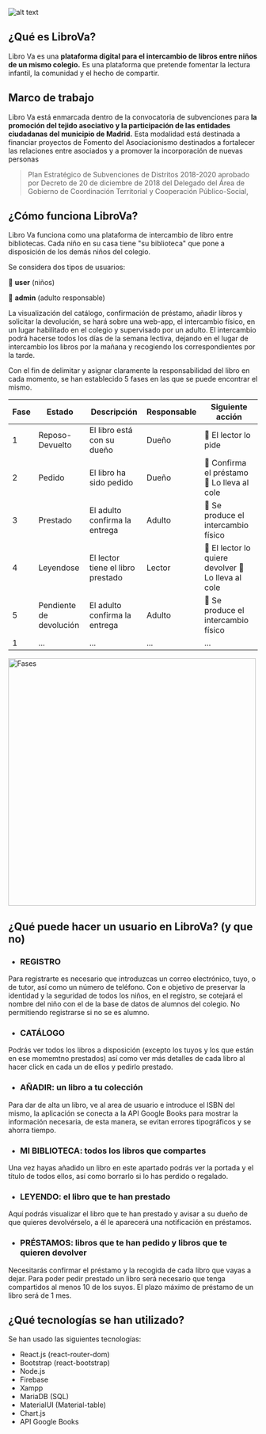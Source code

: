 ![alt text](https://github.com/martitasea/libro_va/blob/main/client/public/media/logo.svg?raw=true)

## ¿Qué es LibroVa?

Libro Va es una **plataforma digital para el intercambio de libros entre niños de un mismo colegio.** Es una plataforma que pretende fomentar la lectura infantil, la comunidad y el hecho de compartir.


## Marco de trabajo

Libro Va está enmarcada dentro de la convocatoria de subvenciones para **la promoción del tejido asociativo y la participación de las entidades ciudadanas del municipio de Madrid.**
Esta modalidad está destinada a financiar proyectos de Fomento del Asociacionismo destinados a fortalecer las relaciones entre asociados y a promover la incorporación de nuevas personas
>Plan Estratégico de Subvenciones de Distritos 2018-2020 aprobado por Decreto de 20 de diciembre de 2018 del Delegado del Área de Gobierno de Coordinación Territorial y Cooperación Público-Social,

## ¿Cómo funciona LibroVa?

Libro Va funciona como una plataforma de intercambio de libro entre bibliotecas. Cada niño en su casa tiene "su biblioteca" que pone a disposición de los demás niños del colegio.

Se considera dos tipos de usuarios:

👤 **user** (niños)

👴 **admin** (adulto responsable)

La visualización del catálogo, confirmación de préstamo, añadir libros y solicitar la devolución, se hará sobre una web-app, el intercambio físico, en un lugar habilitado en el colegio y supervisado por un adulto. El intercambio podrá hacerse todos los días de la semana lectiva, dejando en el lugar de intercambio los libros por la mañana y recogiendo los correspondientes por la tarde.

Con el fin de delimitar y asignar claramente la responsabilidad del libro en cada momento, se han establecido 5 fases en las que se puede encontrar el mismo.

| Fase | Estado | Descripción | Responsable | Siguiente acción |
| ------------- | ------------- | ------------- | ------------- |------------- |
| 1  | Reposo-Devuelto  | El libro está con su dueño  | Dueño |  📱 El lector lo pide  |
| 2  | Pedido  | El libro ha sido pedido  | Dueño | 📱 Confirma el préstamo  💼 Lo lleva al cole |
| 3  | Prestado  | El adulto confirma la entrega | Adulto | 🔄 Se produce el intercambio físico |
| 4  | Leyendose  | El lector tiene el libro prestado  | Lector |📱 El lector lo quiere devolver 💼 Lo lleva al cole |
| 5  | Pendiente de devolución  | El adulto confirma la entrega | Adulto | 🔄 Se produce el intercambio físico |
| 1  | ...  | ...  | ... |...|

<img src="https://github.com/martitasea/libro_va/blob/main/client/public/media/cicloFases.png" alt="Fases" width="500px">

## ¿Qué puede hacer un usuario en LibroVa? (y que no)

- ### REGISTRO
Para registrarte es necesario que introduzcas un correo electrónico, tuyo, o de tutor, así como un número de teléfono.
Con e objetivo de preservar la identidad y la seguridad de todos los niños, en el registro, se cotejará el nombre del niño con el de la base de datos de alumnos del colegio. No permitiendo registrarse si no se es alumno.

- ### CATÁLOGO
Podrás ver todos los libros a disposición (excepto los tuyos y los que están en ese momemtno prestados) así como ver más detalles de cada libro al hacer click en cada un de ellos y pedirlo prestado.

- ### AÑADIR: un libro a tu colección
Para dar de alta un libro, ve al area de usuario e introduce el ISBN del mismo, la aplicación se conecta a la API Google Books para mostrar la información necesaria, de esta manera, se evitan errores tipográficos y se ahorra tiempo. 

- ### MI BIBLIOTECA: todos los libros que compartes
Una vez hayas añadido un libro en este apartado podrás ver la portada y el título de todos ellos, así como borrarlo si lo has perdido o regalado.

- ### LEYENDO: el libro que te han prestado
Aquí podrás visualizar el libro que te han prestado y avisar a su dueño de que quieres devolvérselo, a él le aparecerá una notificación en préstamos.

- ### PRÉSTAMOS: libros que te han pedido y libros que te quieren devolver
Necesitarás confirmar el préstamo y la recogida de cada libro que vayas a dejar.
Para poder pedir prestado un libro será necesario que tenga compartidos al menos 10 de los suyos. El plazo máximo de préstamo de un libro será de 1 mes. 

## ¿Qué tecnologías se han utilizado?

Se han usado las siguientes tecnologías:
- React.js (react-router-dom)
- Bootstrap (react-bootstrap)
- Node.js
- Firebase
- Xampp
- MariaDB (SQL)
- MaterialUI (Material-table)
- Chart.js
- API Google Books


